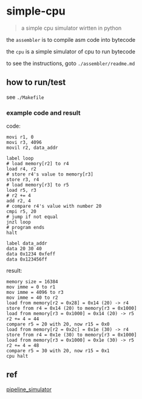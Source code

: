 # simple-cpu

> a simple cpu simulator wirtten in python

the `assembler` is to compile asm code into bytecode

the `cpu` is a simple simulator of cpu to run bytecode

to see the instructions, goto `./assembler/readme.md`

## how to run/test

see `./Makefile`

### example code and result

code: 

```shell
movi r1, 0
movi r3, 4096
movil r2, data_addr

label loop
# load memory[r2] to r4
load r4, r2
# store r4's value to memory[r3]
store r3, r4
# load memory[r3] to r5
load r5, r3
# r2 += 4
add r2, 4
# compare r4's value with number 20
cmpi r5, 20 
# jump if not equal
jnzl loop
# program ends
halt

label data_addr
data 20 30 40
data 0x1234 0xfeff
data 0x123456ff
```

result: 

```shell
memory size = 16384
mov imme = 0 to r1
mov imme = 4096 to r3
mov imme = 40 to r2
load from memory[r2 = 0x28] = 0x14 (20) -> r4
store from r4 = 0x14 (20) to memory[r3 = 0x1000]
load from memory[r3 = 0x1000] = 0x14 (20) -> r5
r2 += 4 = 44
compare r5 = 20 with 20, now r15 = 0x0
load from memory[r2 = 0x2c] = 0x1e (30) -> r4
store from r4 = 0x1e (30) to memory[r3 = 0x1000]
load from memory[r3 = 0x1000] = 0x1e (30) -> r5
r2 += 4 = 48
compare r5 = 30 with 20, now r15 = 0x1
cpu halt
```

## ref

[pipeline_simulator](https://github.com/nekin2017/pipeline_simulator)